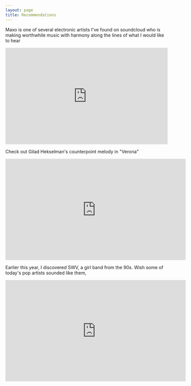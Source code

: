 ```yaml
---
layout: page
title: Recommendations
---
```


<!-- Check out what the cats are listening to these days (and by "cats" I mean myself). -->

Maxo is one of several electronic artists I've found on soundcloud who is making worthwhile music with harmony along the lines of what I would like to hear

<iframe width="100%" height="300" scrolling="no" frameborder="no" allow="autoplay" src="https://w.soundcloud.com/player/?url=https%3A//api.soundcloud.com/playlists/349340775&color=%23ff5500&auto_play=false&hide_related=false&show_comments=true&show_user=true&show_reposts=false&show_teaser=true&visual=true"></iframe>

Check out Gilad Hekselman's counterpoint melody in "Verona"

<iframe width="560" height="315" src="https://www.youtube.com/embed/edmakUKp0TA" frameborder="0" allow="autoplay; encrypted-media" allowfullscreen></iframe>

Earlier this year, I discovered SWV, a girl band from the 90s. Wish some of today's pop artists sounded like them,


<iframe width="560" height="315" src="https://www.youtube.com/embed/7S2quCoO880" frameborder="0" allow="autoplay; encrypted-media" allowfullscreen></iframe>


